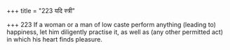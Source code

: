 +++
title = "223 यदि स्त्री"

+++
223	If a woman or a man of low caste perform anything (leading to) happiness, let him diligently practise it, as well as (any other permitted act) in which his heart finds pleasure.